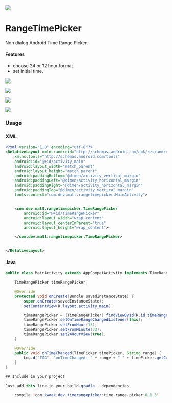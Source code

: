 [![](https://jitpack.io/v/madrzazg/RangeTimePicker.svg)](https://jitpack.io/#madrzazg/RangeTimePicker)

# RangeTimePicker
Non dialog Android Time Range Picker.

#### Features
* choose 24 or 12 hour format.
* set initial time.

![](https://raw.githubusercontent.com/madrzazg/RangeTimePicker/master/screenshots/Screenshot_2016-11-10-18-10-52.png)

![](https://raw.githubusercontent.com/madrzazg/RangeTimePicker/master/screenshots/Screenshot_2016-11-10-18-10-59.png)

![](https://raw.githubusercontent.com/madrzazg/RangeTimePicker/master/screenshots/Screenshot_2016-11-10-18-11-22.png)

![](https://raw.githubusercontent.com/madrzazg/RangeTimePicker/master/screenshots/Screenshot_2016-11-10-18-11-16.png)


### Usage

### XML
```xml
<?xml version="1.0" encoding="utf-8"?>
<RelativeLayout xmlns:android="http://schemas.android.com/apk/res/android"
    xmlns:tools="http://schemas.android.com/tools"
    android:id="@+id/activity_main"
    android:layout_width="match_parent"
    android:layout_height="match_parent"
    android:paddingBottom="@dimen/activity_vertical_margin"
    android:paddingLeft="@dimen/activity_horizontal_margin"
    android:paddingRight="@dimen/activity_horizontal_margin"
    android:paddingTop="@dimen/activity_vertical_margin"
    tools:context="com.dev.matt.rangetimepicker.MainActivity">


    <com.dev.matt.rangetimepicker.TimeRangePicker
        android:id="@+id/timeRangePicker"
        android:layout_width="wrap_content"
        android:layout_centerInParent="true"
        android:layout_height="wrap_content">

    </com.dev.matt.rangetimepicker.TimeRangePicker>


</RelativeLayout>


```
#### Java

```java
public class MainActivity extends AppCompatActivity implements TimeRangePicker.OnTimeRangeChangedListener {

    TimeRangePicker timeRangePicker;

    @Override
    protected void onCreate(Bundle savedInstanceState) {
        super.onCreate(savedInstanceState);
        setContentView(R.layout.activity_main);

        timeRangePicker = (TimeRangePicker) findViewById(R.id.timeRangePicker);
        timeRangePicker.setOnTimeRangeChangedListener(this);
        timeRangePicker.setFromHour(13);
        timeRangePicker.setFromMinute(33);
        timeRangePicker.set24HourView(true);
    }

    @Override
    public void onTimeChanged(TimePicker timePicker, String range) {
        Log.d("TAG", "onTimeChanged: " + range + " " + timePicker.getCurrentHour() + ":" + timePicker.getCurrentMinute());
    }
}

## Include in your project

Just add this line in your build.gradle - dependencies

    compile 'com.kwoak.dev.timerangepicker:time-range-picker:0.1.3'
```
